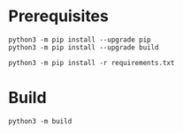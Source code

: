 # Prerequisites

    python3 -m pip install --upgrade pip
    python3 -m pip install --upgrade build
    
    python3 -m pip install -r requirements.txt

# Build

    python3 -m build